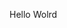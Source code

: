 Hello Wolrd



























































































































































































































































































































































































































































































































































































































































































































































































































































































































































































































































































































































































































































































































































































































































































































































































































































































































































































































































































































































































































































































































































































































































































































































































































































































































































































































































































































































































































































































































































































































































